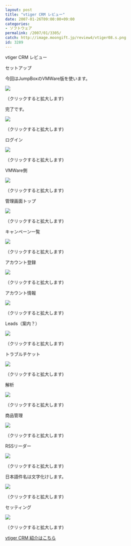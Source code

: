 ```yaml
---
layout: post
title: "vtiger CRM レビュー"
date: 2007-01-26T09:00:00+09:00
categories:
- ソフトウェア
permalink: /2007/01/3305/
catch: http://image.moongift.jp/review4/vtiger08.s.png
id: 3289
---
```

vtiger CRM レビュー  
<!--more-->

セットアップ

  

今回はJumpBoxのVMWare版を使います。

  

[![](http://image.moongift.jp/review4/vtiger01.s.png)](http://image.moongift.jp/review4/vtiger01.png)  
  
（クリックすると拡大します)

  

完了です。

  

[![](http://image.moongift.jp/review4/vtiger02.s.png)](http://image.moongift.jp/review4/vtiger02.png)  
  
（クリックすると拡大します)

  

ログイン

  

[![](http://image.moongift.jp/review4/vtiger03.s.png)](http://image.moongift.jp/review4/vtiger03.png)  
  
（クリックすると拡大します)

  

VMWare側

  

[![](http://image.moongift.jp/review4/vtiger04.s.png)](http://image.moongift.jp/review4/vtiger04.png)  
  
（クリックすると拡大します)

  

管理画面トップ

  

[![](http://image.moongift.jp/review4/vtiger05.s.png)](http://image.moongift.jp/review4/vtiger05.png)  
  
（クリックすると拡大します)

  

キャンペーン一覧

  

[![](http://image.moongift.jp/review4/vtiger06.s.png)](http://image.moongift.jp/review4/vtiger06.png)  
  
（クリックすると拡大します)

  

アカウント登録

  

[![](http://image.moongift.jp/review4/vtiger07.s.png)](http://image.moongift.jp/review4/vtiger07.png)  
  
（クリックすると拡大します)

  

アカウント情報

  

[![](http://image.moongift.jp/review4/vtiger08.s.png)](http://image.moongift.jp/review4/vtiger08.png)  
  
（クリックすると拡大します)

  

Leads（案内？）

  

[![](http://image.moongift.jp/review4/vtiger09.s.png)](http://image.moongift.jp/review4/vtiger09.png)  
  
（クリックすると拡大します)

  

トラブルチケット

  

[![](http://image.moongift.jp/review4/vtiger10.s.png)](http://image.moongift.jp/review4/vtiger10.png)  
  
（クリックすると拡大します)

  

解析

  

[![](http://image.moongift.jp/review4/vtiger11.s.png)](http://image.moongift.jp/review4/vtiger11.png)  
  
（クリックすると拡大します)

  

商品管理

  

[![](http://image.moongift.jp/review4/vtiger12.s.png)](http://image.moongift.jp/review4/vtiger12.png)  
  
（クリックすると拡大します)

  

RSSリーダー

  

[![](http://image.moongift.jp/review4/vtiger13.s.png)](http://image.moongift.jp/review4/vtiger13.png)  
  
（クリックすると拡大します)

  

日本語件名は文字化けします。

  

[![](http://image.moongift.jp/review4/vtiger14.s.png)](http://image.moongift.jp/review4/vtiger14.png)  
  
（クリックすると拡大します)

  

セッティング

  

[![](http://image.moongift.jp/review4/vtiger15.s.png)](http://image.moongift.jp/review4/vtiger15.png)  
  
（クリックすると拡大します)

  

[vtiger CRM 紹介はこちら](http://oss.moongift.jp/intro/i-3302.html)

